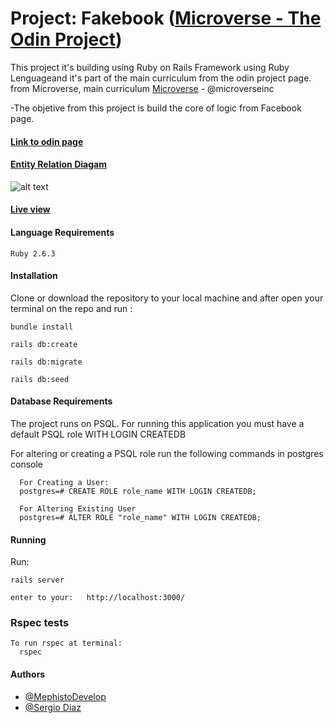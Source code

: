 # Project: Fakebook ([Microverse - The Odin Project](https://www.theodinproject.com/courses/ruby-on-rails/lessons/final-project))

This project it's building using Ruby on Rails Framework using Ruby Lenguageand it's part of the main curriculum from the odin project page. from Microverse, main curriculum
[Microverse](https://www.microverse.org/) - @microverseinc

-The objetive from this project is build the core of logic from Facebook page.

#### [Link to odin page](https://www.theodinproject.com/courses/ruby-on-rails/lessons/final-project)

#### [Entity Relation Diagam](https://github.com/MephistoDevelop/fakebook/blob/master/docs/Fakebook-ERM.png)

![alt text](https://github.com/MephistoDevelop/fakebook/blob/master/docs/Fakebook-ERM.png)

#### [Live view](**_Working...._**)

#### Language Requirements

    Ruby 2.6.3

#### Installation

Clone or download the repository to your local machine and after open your terminal on the repo and run :

    bundle install

    rails db:create

    rails db:migrate

    rails db:seed

#### Database Requirements

The project runs on PSQL. For running this application you must have a default PSQL role WITH LOGIN CREATEDB

For altering or creating a PSQL role run the following commands in postgres console

      For Creating a User:
      postgres=# CREATE ROLE role_name WITH LOGIN CREATEDB;

      For Altering Existing User
      postgres=# ALTER ROLE "role_name" WITH LOGIN CREATEDB;

#### Running

Run:

    rails server

    enter to your:   http://localhost:3000/

### Rspec tests

    To run rspec at terminal:
      rspec

#### Authors

- [@MephistoDevelop](https://github.com/MephistoDevelop)
- [@Sergio Diaz](https://github.com/serdg0)
